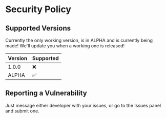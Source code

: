 # Security Policy

## Supported Versions

Currently the only working version, is in ALPHA and is currently being made! We'll update you when a working one is released!

| Version | Supported          |
| ------- | ------------------ |
| 1.0.0   | :x:                |
| ALPHA   | :white_check_mark: |


## Reporting a Vulnerability

Just message either developer with your issues, or go to the Issues panel and submit one.
